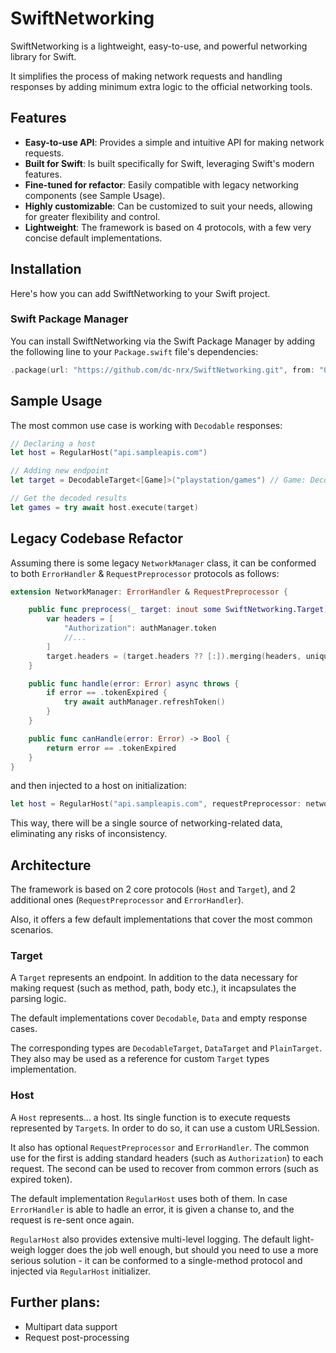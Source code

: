 # SwiftNetworking

SwiftNetworking is a lightweight, easy-to-use, and powerful networking library for Swift. 

It simplifies the process of making network requests and handling responses by adding minimum extra logic to the official networking tools.

## Features

- **Easy-to-use API**: Provides a simple and intuitive API for making network requests.
- **Built for Swift**: Is built specifically for Swift, leveraging Swift's modern features.
- **Fine-tuned for refactor**: Easily compatible with legacy networking components (see Sample Usage).
- **Highly customizable**: Can be customized to suit your needs, allowing for greater flexibility and control.
- **Lightweight**: The framework is based on 4 protocols, with a few very concise default implementations.

## Installation

Here's how you can add SwiftNetworking to your Swift project.

### Swift Package Manager

You can install SwiftNetworking via the Swift Package Manager by adding the following line to your `Package.swift` file's dependencies:

```swift
.package(url: "https://github.com/dc-nrx/SwiftNetworking.git", from: "0.4.0")
```
## Sample Usage

The most common use case is working with `Decodable` responses:

```swift
// Declaring a host
let host = RegularHost("api.sampleapis.com")

// Adding new endpoint
let target = DecodableTarget<[Game]>("playstation/games") // Game: Decodable

// Get the decoded results
let games = try await host.execute(target)
```

## Legacy Codebase Refactor

Assuming there is some legacy `NetworkManager` class, it can be conformed to both `ErrorHandler` & `RequestPreprocessor` protocols as follows:

```swift
extension NetworkManager: ErrorHandler & RequestPreprocessor {

    public func preprocess(_ target: inout some SwiftNetworking.Target) {
        var headers = [
            "Authorization": authManager.token
            //...
        ]
        target.headers = (target.headers ?? [:]).merging(headers, uniquingKeysWith: { $1 })
    }

    public func handle(error: Error) async throws {
        if error == .tokenExpired {
            try await authManager.refreshToken()
        }
    }

    public func canHandle(error: Error) -> Bool {
        return error == .tokenExpired 
    }
}
```

and then injected to a host on initialization:

```swift
let host = RegularHost("api.sampleapis.com", requestPreprocessor: networkManager, errorHandler: networkManager)
```

This way, there will be a single source of networking-related data, eliminating any risks of inconsistency.

## Architecture

The framework is based on 2 core protocols (`Host` and `Target`), and 2 additional ones (`RequestPreprocessor` and `ErrorHandler`).

Also, it offers a few default implementations that cover the most common scenarios.

### Target

A `Target` represents an endpoint. In addition to the data necessary for making request (such as method, path, body etc.), it incapsulates the parsing logic.

The default implementations cover `Decodable`, `Data` and empty response cases.

The corresponding types are `DecodableTarget`, `DataTarget` and `PlainTarget`. They also may be used as a reference for custom `Target` types implementation.

### Host

A `Host` represents... a host. Its single function is to execute requests represented by `Target`s. In order to do so, it can use a custom URLSession. 

It also has optional `RequestPreprocessor` and `ErrorHandler`. The common use for the first is adding standard headers (such as `Authorization`) to each request. The second can be used to recover from common errors (such as expired token).

The default implementation `RegularHost` uses both of them. In case `ErrorHandler` is able to hadle an error, it is given a chanse to, and the request is re-sent once again.

`RegularHost` also provides extensive multi-level logging. The default light-weigh logger does the job well enough, but should you need to use a more serious solution - it can be conformed to a single-method protocol and injected via `RegularHost` initializer.

## Further plans:
- Multipart data support
- Request post-processing
